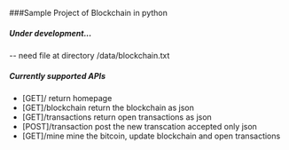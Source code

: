 ###Sample Project of Blockchain in python

##### Under development...
-- need file at directory /data/blockchain.txt


##### Currently supported APIs
- [GET]/ return homepage
- [GET]/blockchain return the blockchain as json
- [GET]/transactions return open transactions as json
- [POST]/transaction post the new transcation accepted only json
- [GET]/mine mine the bitcoin, update blockchain and open transactions